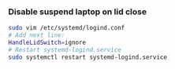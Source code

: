### Disable suspend laptop on lid close
```bash
sudo vim /etc/systemd/logind.conf
# Add next line:
HandleLidSwitch=ignore
# Restart systemd-logind.service
sudo systemctl restart systemd-logind.service
```